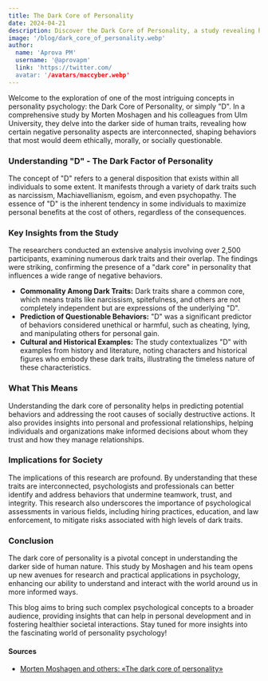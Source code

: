 ```yaml
---
title: The Dark Core of Personality
date: 2024-04-21
description: Discover the Dark Core of Personality, a study revealing how traits like narcissism and Machiavellianism are interconnected and shape unethical behaviors.
image: '/blog/dark_core_of_personality.webp'
author:
  name: 'Aprova PM'
  username: '@aprovapm'
  link: 'https://twitter.com/
  avatar: '/avatars/maccyber.webp'
---
```


Welcome to the exploration of one of the most intriguing concepts in personality psychology: the Dark Core of Personality, or simply "D".
In a comprehensive study by Morten Moshagen and his colleagues from Ulm University, they delve into the darker side of human traits,
revealing how certain negative personality aspects are interconnected, shaping behaviors that most would deem ethically, morally, or socially questionable.

### Understanding "D" - The Dark Factor of Personality

The concept of "D" refers to a general disposition that exists within all individuals to some extent. It manifests through a variety of dark traits such as narcissism, Machiavellianism, egoism, and even psychopathy. The essence of "D" is the inherent tendency in some individuals to maximize personal benefits at the cost of others, regardless of the consequences.

### Key Insights from the Study

The researchers conducted an extensive analysis involving over 2,500 participants, examining numerous dark traits and their overlap. The findings were striking, confirming the presence of a "dark core" in personality that influences a wide range of negative behaviors.

- **Commonality Among Dark Traits:** Dark traits share a common core, which means traits like narcissism, spitefulness, and others are not completely independent but are expressions of the underlying "D".
- **Prediction of Questionable Behaviors:** "D" was a significant predictor of behaviors considered unethical or harmful, such as cheating, lying, and manipulating others for personal gain.
- **Cultural and Historical Examples:** The study contextualizes "D" with examples from history and literature, noting characters and historical figures who embody these dark traits, illustrating the timeless nature of these characteristics.

### What This Means

Understanding the dark core of personality helps in predicting potential behaviors and addressing the root causes of socially destructive actions. It also provides insights into personal and professional relationships, helping individuals and organizations make informed decisions about whom they trust and how they manage relationships.

### Implications for Society

The implications of this research are profound. By understanding that these traits are interconnected, psychologists and professionals can better identify and address behaviors that undermine teamwork, trust, and integrity. This research also underscores the importance of psychological assessments in various fields, including hiring practices, education, and law enforcement, to mitigate risks associated with high levels of dark traits.

### Conclusion

The dark core of personality is a pivotal concept in understanding the darker side of human nature. This study by Moshagen and his team opens up new avenues for research and practical applications in psychology, enhancing our ability to understand and interact with the world around us in more informed ways.

This blog aims to bring such complex psychological concepts to a broader audience, providing insights that can help in personal development and in fostering healthier societal interactions. Stay tuned for more insights into the fascinating world of personality psychology!

#### **Sources**

- [Morten Moshagen and others: «The dark core of personality»](https://psycnet.apa.org/record/2018-32574-001)
